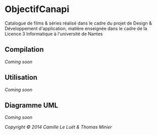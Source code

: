 ObjectifCanapi
==============

Catalogue de films & séries réalisé dans le cadre du projet de Design & Développement d'application, matière enseignée dans le cadre de la Licence 3 Informatique à l'université de Nantes

Compilation
----------
*Coming soon*

Utilisation
----------
*Coming soon*

Diagramme UML
----------
*Coming soon*

*Copyright © 2014 Camille Le Luët & Thomas Minier*
